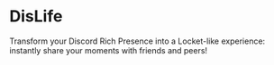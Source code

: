 # DisLife

Transform your Discord Rich Presence into a Locket-like experience: instantly share your moments with friends and peers!
